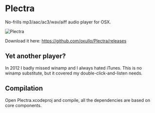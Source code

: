 # Plectra

No-frills mp3/aac/ac3/wav/aiff audio player for OSX.

![Plectra](https://raw.github.com/oxullo/Plectra/master/plectra-screenshot.png)

Download it here: https://github.com/oxullo/Plectra/releases

## Yet another player?

In 2012 I badly missed winamp and I always hated iTunes. This is no winamp
substitute, but it covered my double-click-and-listen needs.

## Compilation

Open Plectra.xcodeproj and compile, all the dependencies are based on core components.
